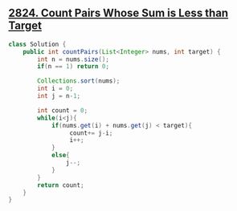 ## [2824. Count Pairs Whose Sum is Less than Target](https://leetcode.com/problems/count-pairs-whose-sum-is-less-than-target/description/)

```java
class Solution {
    public int countPairs(List<Integer> nums, int target) {
        int n = nums.size();
        if(n == 1) return 0;

        Collections.sort(nums);
        int i = 0;
        int j = n-1;

        int count = 0;
        while(i<j){
            if(nums.get(i) + nums.get(j) < target){
                 count+= j-i;
                 i++;
            }
            else{
                j--;
            }
        }
        return count;
    }
}
```